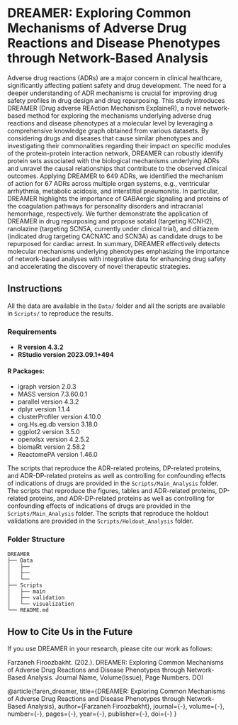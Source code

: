 # DREAMER: Exploring Common Mechanisms of Adverse Drug Reactions and Disease Phenotypes through Network-Based Analysis

Adverse drug reactions (ADRs) are a major concern in clinical healthcare, significantly affecting patient safety and drug development. The need for a deeper understanding of ADR mechanisms is crucial for improving drug safety profiles in drug design and drug repurposing. This study introduces DREAMER (Drug adverse REAction Mechanism ExplaineR), a novel network-based method for exploring the mechanisms underlying adverse drug reactions and disease phenotypes at a molecular level by leveraging a comprehensive knowledge graph obtained from various datasets. By considering drugs and diseases that cause similar phenotypes and investigating their commonalities regarding their impact on specific modules of the protein-protein interaction network, DREAMER can robustly identify protein sets associated with the biological mechanisms underlying ADRs and unravel the causal relationships that contribute to the observed clinical outcomes. Applying DREAMER to 649 ADRs, we identified the mechanism of action for 67 ADRs across multiple organ systems, e.g., ventricular arrhythmia, metabolic acidosis, and interstitial pneumonitis. In particular, DREAMER highlights the importance of GABAergic signaling and proteins of the coagulation pathways for personality disorders and intracranial hemorrhage, respectively. We further demonstrate the application of DREAMER in drug repurposing and propose sotalol (targeting KCNH2), ranolazine (targeting SCN5A, currently under clinical trial), and diltiazem (indicated drug targeting CACNA1C and SCN3A) as candidate drugs to be repurposed for cardiac arrest. In summary, DREAMER effectively detects molecular mechanisms underlying phenotypes emphasizing the importance of network-based analyses with integrative data for enhancing drug safety and accelerating the discovery of novel therapeutic strategies.

## Instructions

All the data are available in the `Data/` folder and all the scripts are available in `Scripts/` to reproduce the results.

### Requirements

- **R version 4.3.2**
- **RStudio version 2023.09.1+494**

#### R Packages:
- igraph version 2.0.3
- MASS version 7.3.60.0.1
- parallel version 4.3.2
- dplyr version 1.1.4
- clusterProfiler version 4.10.0
- org.Hs.eg.db version 3.18.0
- ggplot2 version 3.5.0
- openxlsx version 4.2.5.2
- biomaRt version 2.58.2
- ReactomePA version 1.46.0

The scripts that reproduce the ADR-related proteins, DP-related proteins, and ADR-DP-related proteins as well as controlling for confounding effects of indications of drugs are provided in the `Scripts/Main_Analysis` folder.
The scripts that reproduce the figures, tables and ADR-related proteins, DP-related proteins, and ADR-DP-related proteins as well as controlling for confounding effects of indications of drugs are provided in the `Scripts/Main_Analysis` folder.
The scripts that reproduce the holdout validations are provided in the `Scripts/Holdout_Analysis` folder.



### Folder Structure

```
DREAMER
├── Data
│   ├── 
│   ├── 
│   └── 
├── Scripts
│   ├── main
│   ├── validation
│   └── visualization
└── README.md
```
## How to Cite Us in the Future

If you use DREAMER in your research, please cite our work as follows:

Farzaneh Firoozbakht. (202.). DREAMER: Exploring Common Mechanisms of Adverse Drug Reactions and Disease Phenotypes through Network-Based Analysis. Journal Name, Volume(Issue), Page Numbers. DOI

@article{faren_dreamer,
  title={DREAMER: Exploring Common Mechanisms of Adverse Drug Reactions and Disease Phenotypes through Network-Based Analysis},
  author={Farzaneh Firoozbakht},
  journal={-},
  volume={-},
  number={-},
  pages={-},
  year={-},
  publisher={-},
  doi={-}
}











